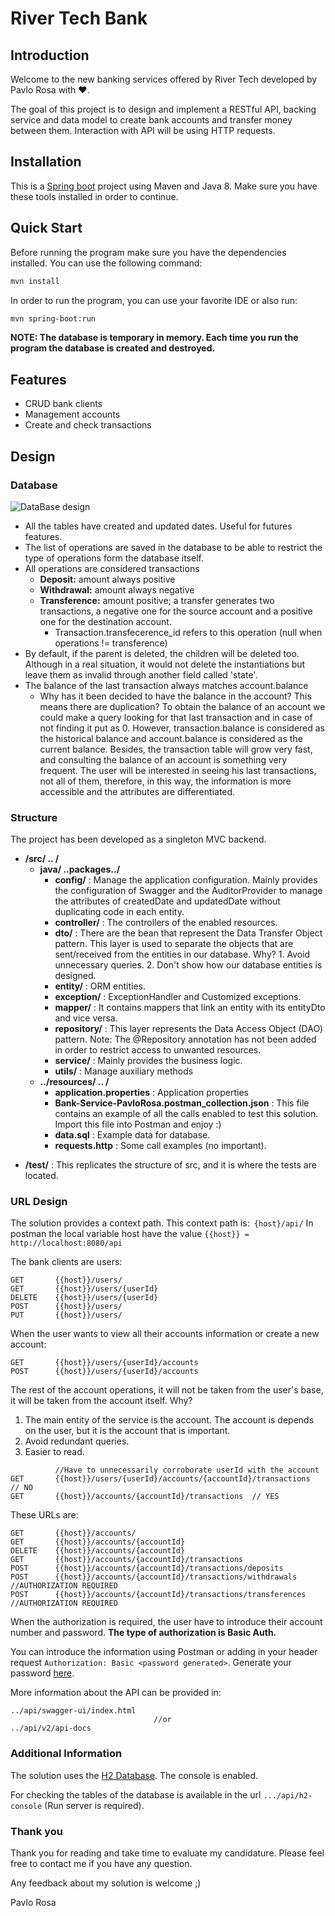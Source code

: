 # River Tech Bank
## Introduction
Welcome to the new banking services offered by River Tech developed by Pavlo Rosa with ♥. 

The goal of this project is to design and implement a RESTful API, backing service and data model to create bank accounts and transfer money between them. Interaction with API will be using HTTP requests.

## Installation
This is a [Spring boot](https://spring.io/projects/spring-boot) project using Maven and Java 8.
Make sure you have these tools installed in order to continue.

## Quick Start
Before running the program make sure you have the dependencies installed. You can use the following command:
```bash
mvn install
```

In order to run the program, you can use your favorite IDE or also run:
```bash
mvn spring-boot:run
```

**NOTE: The database is temporary in memory. Each time you run the program the database is created and destroyed.**

## Features
* CRUD bank clients 
* Management accounts
* Create and check transactions

## Design

### Database
![DataBase design](https://prv-projects.s3-eu-west-1.amazonaws.com/databaseDesign.png)
* All the tables have created and updated dates. Useful for futures features.
* The list of operations are saved in the database to be able to restrict the type of operations form the database itself.
* All operations are considered transactions
    *   **Deposit:** amount always positive
    *   **Withdrawal:** amount always negative
    *   **Transference:** amount positive; a transfer generates two transactions, a negative one for the source account and a positive one for the destination account.
        * Transaction.transfecerence_id refers to this operation (null when operations != transference)
* By default, if the parent is deleted, the children will be deleted too. Although in a real situation, it would not delete the instantiations but leave them as invalid through another field called 'state'.
* The balance of the last transaction always matches account.balance
    * Why has it been decided to have the balance in the account? This means there are duplication?
      To obtain the balance of an account we could make a query looking for that last transaction and in case of not finding it put as 0. However, transaction.balance is considered as the historical balance and account.balance is considered as the current balance. Besides, the transaction table will grow very fast, and consulting the balance of an account is something very frequent.
      The user will be interested in seeing his last transactions, not all of them, therefore, in this way, the information is more accessible and the attributes are differentiated.
      
### Structure
The project has been developed as a singleton MVC backend.
- **/src/ .. /**
    - **java/ ..packages../**
        - **config/** : Manage the application configuration. Mainly provides the configuration of Swagger and the AuditorProvider to manage the attributes of createdDate and updatedDate without duplicating code in each entity. 
        - **controller/** : The controllers of the enabled resources.
        - **dto/** : There are the bean that represent the Data Transfer Object pattern. This layer is used to separate the objects that are sent/received from the entities in our database. Why? 1. Avoid unnecessary queries. 2. Don't show how our database entities is designed.
        - **entity/** : ORM entities.
        - **exception/** : ExceptionHandler and Customized exceptions.
        - **mapper/** : It contains mappers that link an entity with its entityDto and vice versa.
        - **repository/** : This layer represents the Data Access Object (DAO) pattern. Note: The @Repository annotation has not been added in order to restrict access to unwanted resources.
        - **service/** : Mainly provides the business logic.
        - **utils/** : Manage auxiliary methods
   -  **../resources/ .. /**
      - **application.properties** : Application properties
      - **Bank-Service-PavloRosa.postman_collection.json** : This file contains an example of all the calls enabled to test this solution. Import this file into Postman and enjoy :)
      - **data.sql** : Example data for database.
      - **requests.http** : Some call examples (no important).
* **/test/** : This replicates the structure of src, and it is where the tests are located.

### URL Design
The solution provides a context path. This context path is:`
{host}/api/` In postman the local variable host have the value `{{host}} = 
http://localhost:8080/api`

The bank clients are users:
```
GET       {{host}}/users/
GET       {{host}}/users/{userId}
DELETE    {{host}}/users/{userId}
POST      {{host}}/users/
PUT       {{host}}/users/
```
When the user wants to view all their accounts information or create a new account: 
```
GET       {{host}}/users/{userId}/accounts
POST      {{host}}/users/{userId}/accounts
```
The rest of the account operations, it will not be taken from the user's base, it will be taken from the account itself. Why?
1. The main entity of the service is the account. The account is depends on the user, but it is the account that is important.
2. Avoid redundant queries.
3. Easier to read.
```
          //Have to unnecessarily corroborate userId with the account
GET       {{host}}/users/{userId}/accounts/{accountId}/transactions  // NO
GET       {{host}}/accounts/{accountId}/transactions  // YES
```
These URLs are:
```
GET       {{host}}/accounts/
GET       {{host}}/accounts/{accountId}
DELETE    {{host}}/accounts/{accountId}
GET       {{host}}/accounts/{accountId}/transactions 
POST      {{host}}/accounts/{accountId}/transactions/deposits 
POST      {{host}}/accounts/{accountId}/transactions/withdrawals    //AUTHORIZATION REQUIRED
POST      {{host}}/accounts/{accountId}/transactions/transferences  //AUTHORIZATION REQUIRED
```
When the authorization is required, the user have to introduce their account number and password. **The type of authorization is Basic Auth.**

You can introduce the information using Postman or adding in your header request `Authorization: Basic <password generated>`. Generate your password [here](https://www.blitter.se/utils/basic-authentication-header-generator/).

More information about the API can be provided in:
```
../api/swagger-ui/index.html
                                //or
../api/v2/api-docs
```
### Additional Information
The solution uses the [H2 Database](https://www.h2database.com/html/main.html). The console is enabled. 

For checking the tables of the database is available in the url `.../api/h2-console` (Run server is required).

### Thank you
Thank you for reading and take time to evaluate my candidature.
Please feel free to contact me if you have any question. 

Any feedback about my solution is welcome ;)

Pavlo Rosa